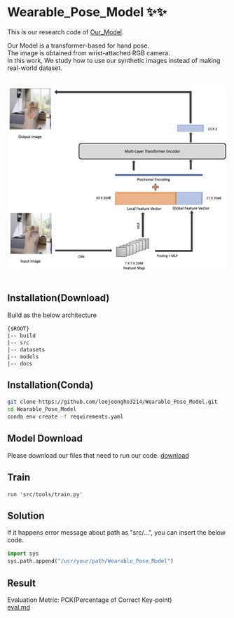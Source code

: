 # Wearable_Pose_Model ✨✨


This is our research code of [Our_Model](docs/2022_KSCI.pdf). 

Our Model is a transformer-based for hand pose.</br>
The image is obtained from wrist-attached RGB camera.</br>
In this work, We study how to use our synthetic images instead of making real-world dataset.</br></br>

 <img src="docs/model.png" width="650"> </br></br>

## Installation(Download)</br>
Build as the below architecture 
```
{$ROOT}
|-- build
|-- src
|-- datasets
|-- models
|-- docs
```

## Installation(Conda)</br>
```bash
git clone https://github.com/leejeongho3214/Wearable_Pose_Model.git
cd Wearable_Pose_Model
conda env create -f requirements.yaml
```

## Model Download</br>
Please download our files that need to run our code. [download](https://dkuniv-my.sharepoint.com/:f:/g/personal/72210297_dankook_ac_kr/Em6dacaP1AlNmTAmaBbX2osBxkTx8km8k7BeHT2d-TWF5A?e=poqt1A)

## Train</br>
```
run 'src/tools/train.py'
```

## Solution</br>
If it happens error message about path as "src/...", you can insert the below code.
```python
import sys
sys.path.append("/usr/your/path/Wearable_Pose_Model")
```
## Result</br>
Evaluation Metric: PCK(Percentage of Correct Key-point) </br>
[eval.md](docs/Evaluation.md)
